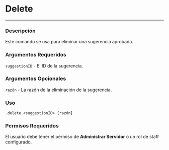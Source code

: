 # Delete
---
### Descripción
Este comando se usa para eliminar una sugerencia aprobada.
### Argumentos Requeridos
`suggestionID` - El ID de la sugerencia.
### Argumentos Opcionales
`razón` - La razón de la eliminación de la sugerencia.
### Uso
```
.delete <suggestionID> [razón]
```
### Permisos Requeridos
El usuario debe tener el permiso de **Administrar Servidor** o un rol de staff configurado.
